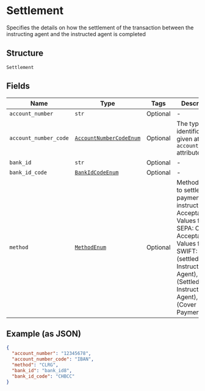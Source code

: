 
# Settlement

Specifies the details on how the settlement of the transaction between the instructing agent and the instructed agent is completed

## Structure

`Settlement`

## Fields

| Name | Type | Tags | Description |
|  --- | --- | --- | --- |
| `account_number` | `str` | Optional | - |
| `account_number_code` | [`AccountNumberCodeEnum`](../../doc/models/account-number-code-enum.md) | Optional | The type of identification given at `account_number` attribute |
| `bank_id` | `str` | Optional | - |
| `bank_id_code` | [`BankIdCodeEnum`](../../doc/models/bank-id-code-enum.md) | Optional | - |
| `method` | [`MethodEnum`](../../doc/models/method-enum.md) | Optional | Method used to settle the payment instruction. Acceptable Values for SEPA: CLRG. Acceptable Values for SWIFT: INDA (settled by Instructed Agent), INGA (Settled by Instructing Agent), COVE (Cover Payment) |

## Example (as JSON)

```json
{
  "account_number": "12345678",
  "account_number_code": "IBAN",
  "method": "CLRG",
  "bank_id": "bank_id8",
  "bank_id_code": "CHBCC"
}
```

